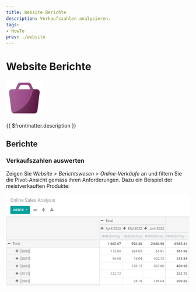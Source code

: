 ```yaml
---
title: Website Berichte
description: Verkaufszahlen analysieren.
tags:
- HowTo
prev: ./website
---
```

# Website Berichte
![](attachments/icons_odoo_website_sale.png)

{{ $frontmatter.description }}

## Berichte

### Verkaufszahlen auswerten

Zeigen Sie *Website > Berichtswesen > Online-Verkäufe* an und filtern Sie die Pivot-Ansicht gemäss ihren Anforderungen. Dazu ein Beispiel der meistverkauften Produkte:

![](attachments/Website%20Berichte.png)